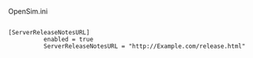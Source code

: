
OpenSim.ini
```text

[ServerReleaseNotesURL]
          enabled = true
          ServerReleaseNotesURL = "http://Example.com/release.html"
          
```
